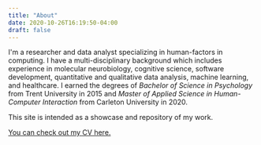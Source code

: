 ```yaml
---
title: "About"
date: 2020-10-26T16:19:50-04:00
draft: false
---
```



I'm a researcher and data analyst specializing in human-factors in computing.
I have a multi-disciplinary background which includes experience in molecular
neurobiology, cognitive science, software development, quantitative and
qualitative data analysis, machine learning, and healthcare. I earned the
degrees of *Bachelor of Science in Psychology* from Trent University in 2015
and *Master of Applied Science in Human-Computer Interaction* from Carleton
University in 2020.

This site is intended as a showcase and repository of my work.

[You can check out my CV here.](/docs/cv.pdf)
